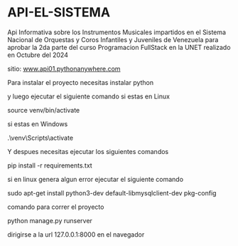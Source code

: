 # API-EL-SISTEMA
 Api Informativa sobre los Instrumentos Musicales impartidos en el Sistema Nacional de Orquestas y Coros Infantiles y Juveniles de Venezuela para aprobar la 2da parte del curso Programacion FullStack en la UNET realizado en Octubre del 2024


sitio: www.api01.pythonanywhere.com 

 Para instalar el proyecto necesitas instalar python

y luego ejecutar el siguiente comando si estas en Linux

source venv/bin/activate



si estas en Windows 

.\venv\Scripts\activate
 
Y despues necesitas ejecutar los siguientes comandos

pip install -r requirements.txt

si en linux genera algun error ejecutar el siguiente comando 

sudo apt-get install python3-dev default-libmysqlclient-dev pkg-config

comando para correr el proyecto 

python manage.py runserver

dirigirse a la url 127.0.0.1:8000 en el navegador

